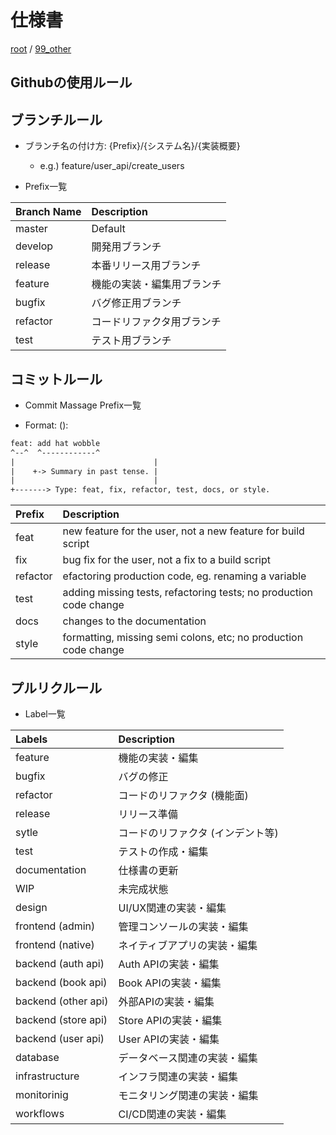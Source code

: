# 仕様書

[root](./../../README.md) 
/ [99_other](./README.md)

## Githubの使用ルール

## ブランチルール

* ブランチ名の付け方: {Prefix}/{システム名}/{実装概要}
  * e.g.) feature/user_api/create_users

* Prefix一覧

| Branch Name |        Description         |
| :---------- | :------------------------- |
| master      | Default                    |
| develop     | 開発用ブランチ             |
| release     | 本番リリース用ブランチ     |
| feature     | 機能の実装・編集用ブランチ |
| bugfix      | バグ修正用ブランチ         |
| refactor    | コードリファクタ用ブランチ |
| test        | テスト用ブランチ           |

## コミットルール

* Commit Massage Prefix一覧

* Format: <type>(<scope>): <subject>

```txt
feat: add hat wobble
^--^  ^------------^
|                               |
|    +-> Summary in past tense. |
|                               |
+-------> Type: feat, fix, refactor, test, docs, or style.
```

|  Prefix  |                            Description                             |
| :------- | :----------------------------------------------------------------- |
| feat     | new feature for the user, not a new feature for build script       |
| fix      | bug fix for the user, not a fix to a build script                  |
| refactor | efactoring production code, eg. renaming a variable                |
| test     | adding missing tests, refactoring tests; no production code change |
| docs     | changes to the documentation                                       |
| style    | formatting, missing semi colons, etc; no production code change    |

## プルリクルール

* Label一覧

|       Labels        |            Description            |
| :------------------ | :-------------------------------- |
| feature             | 機能の実装・編集                  |
| bugfix              | バグの修正                        |
| refactor            | コードのリファクタ (機能面)       |
| release             | リリース準備                      |
| sytle               | コードのリファクタ (インデント等) |
| test                | テストの作成・編集                |
| documentation       | 仕様書の更新                      |
| WIP                 | 未完成状態                        |
| design              | UI/UX関連の実装・編集             |
| frontend (admin)    | 管理コンソールの実装・編集        |
| frontend (native)   | ネイティブアプリの実装・編集      |
| backend (auth api)  | Auth APIの実装・編集              |
| backend (book api)  | Book APIの実装・編集              |
| backend (other api) | 外部APIの実装・編集               |
| backend (store api) | Store APIの実装・編集             |
| backend (user api)  | User APIの実装・編集              |
| database            | データベース関連の実装・編集      |
| infrastructure      | インフラ関連の実装・編集          |
| monitorinig         | モニタリング関連の実装・編集      |
| workflows           | CI/CD関連の実装・編集             |
